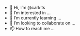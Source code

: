 - 👋 Hi, I’m @carkits
- 👀 I’m interested in ...
- 🌱 I’m currently learning ...
- 💞️ I’m looking to collaborate on ...
- 📫 How to reach me ...

<!---
carkits/carkits is a ✨ special ✨ repository because its `README.md` (this file) appears on your GitHub profile.
You can click the Preview link to take a look at your changes.
--->
